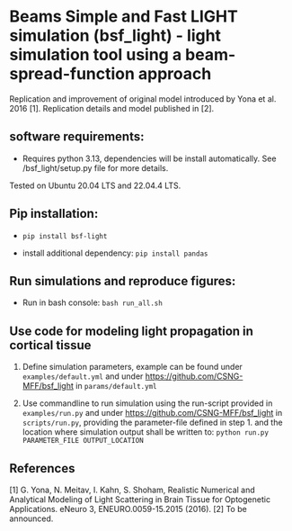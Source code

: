 # Beams Simple and Fast LIGHT simulation (bsf_light) - light simulation tool using a beam-spread-function approach

Replication and improvement of original model introduced by Yona et al. 2016 [1]. Replication details and model published in [2].

## software requirements:

* Requires python 3.13, dependencies will be install automatically. See /bsf_light/setup.py file for more details. 

Tested on Ubuntu 20.04 LTS and 22.04.4 LTS.

## Pip installation:

* ```pip install bsf-light```

* install additional dependency: ```pip install pandas```

## Run simulations and reproduce figures:

* Run in bash console: ```bash run_all.sh```

## Use code for modeling light propagation in cortical tissue

1. Define simulation parameters, example can be found under `examples/default.yml` and under https://github.com/CSNG-MFF/bsf_light in `params/default.yml`

2. Use commandline to run simulation using the run-script provided in `examples/run.py` and under https://github.com/CSNG-MFF/bsf_light in `scripts/run.py`, providing the parameter-file defined in step 1. and the location where simulation output shall be written to:
    ```python run.py PARAMETER_FILE OUTPUT_LOCATION```

## References

[1] G. Yona, N. Meitav, I. Kahn, S. Shoham, Realistic Numerical and Analytical Modeling of Light Scattering in Brain Tissue for Optogenetic Applications. eNeuro 3, ENEURO.0059-15.2015 (2016).
[2] To be announced.
